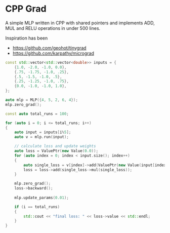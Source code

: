 # CPP Grad

A simple MLP written in CPP with shared pointers and implements ADD, MUL and RELU operations in under 500 lines.

Inspiration has been
- https://github.com/geohot/tinygrad
- https://github.com/karpathy/micrograd


```cpp
const std::vector<std::vector<double>> inputs = {
    {1.0, -2.0, -1.0, 0.0},
    {.75, -1.75, -1.0, .25},
    {.5, -1.5, -1.0, .5},
    {.25, -1.25, -1.0, .75},
    {0.0, -1.0, -1.0, 1.0},
};

auto mlp = MLP({4, 5, 2, 6, 4});
mlp.zero_grad();

const auto total_runs = 100;

for (auto i = 0; i <= total_runs; i++)
{
    auto input = inputs[i%5];
    auto v = mlp.run(input);

    // calculate loss and update weights
    auto loss = ValuePtr(new Value(0.0));
    for (auto index = 0; index < input.size(); index++)
    {
        auto single_loss = v[index]->add(ValuePtr(new Value(input[index]))->mul(-1.0));
        loss = loss->add(single_loss->mul(single_loss));
    }

    mlp.zero_grad();
    loss->backward();
        
    mlp.update_params(0.01);

    if (i == total_runs)
    {
        std::cout << "final loss: " << loss->value << std::endl;
    }
}
```
